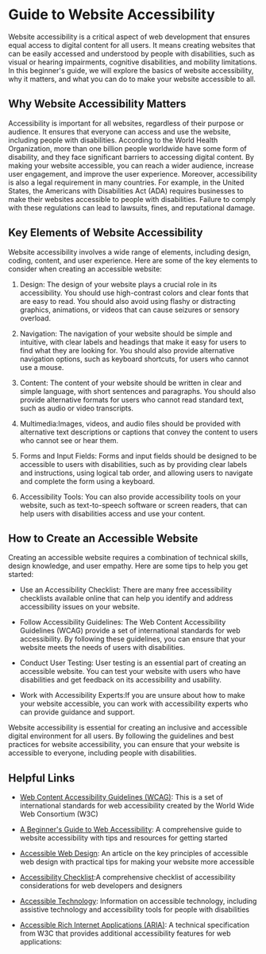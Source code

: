 <head>
  <title>Creating an Effective Landing Page</title>
  <meta
  name="description"
  content="A helpful guide to optimizing your website content for search engine optimization"
  />
</head>

# Guide to Website Accessibility

Website accessibility is a critical aspect of web development that
ensures equal access to digital content for all users. It means
creating websites that can be easily accessed and understood by
people with disabilities, such as visual or hearing impairments,
cognitive disabilities, and mobility limitations. In this beginner's
guide, we will explore the basics of website accessibility, why it
matters, and what you can do to make your website accessible to all.

## Why Website Accessibility Matters

Accessibility is important for all websites, regardless of their
purpose or audience. It ensures that everyone can access and use the
website, including people with disabilities. According to the World
Health Organization, more than one billion people worldwide have
some form of disability, and they face significant barriers to
accessing digital content. By making your website accessible, you
can reach a wider audience, increase user engagement, and improve
the user experience. Moreover, accessibility is also a legal
requirement in many countries. For example, in the United States,
the Americans with Disabilities Act (ADA) requires businesses to
make their websites accessible to people with disabilities. Failure
to comply with these regulations can lead to lawsuits, fines, and
reputational damage.

## Key Elements of Website Accessibility

Website accessibility involves a wide range of elements, including
design, coding, content, and user experience. Here are some of the
key elements to consider when creating an accessible website:

1.  <span>Design:</span> The design of your website plays a crucial
    role in its accessibility. You should use high-contrast colors and
    clear fonts that are easy to read. You should also avoid using
    flashy or distracting graphics, animations, or videos that can
    cause seizures or sensory overload.

2.  <span>Navigation:</span> The navigation of your website should be
    simple and intuitive, with clear labels and headings that make it
    easy for users to find what they are looking for. You should also
    provide alternative navigation options, such as keyboard
    shortcuts, for users who cannot use a mouse.

3.  <span>Content:</span> The content of your website should be
    written in clear and simple language, with short sentences and
    paragraphs. You should also provide alternative formats for users
    who cannot read standard text, such as audio or video transcripts.

4.  <span>Multimedia:</span>Images, videos, and audio files should be
    provided with alternative text descriptions or captions that
    convey the content to users who cannot see or hear them.

5.  <span>Forms and Input Fields:</span> Forms and input fields should
    be designed to be accessible to users with disabilities, such as
    by providing clear labels and instructions, using logical tab
    order, and allowing users to navigate and complete the form using
    a keyboard.

6.  <span>Accessibility Tools:</span> You can also provide
    accessibility tools on your website, such as text-to-speech
    software or screen readers, that can help users with disabilities
    access and use your content.

## How to Create an Accessible Website

Creating an accessible website requires a combination of technical
skills, design knowledge, and user empathy. Here are some tips to
help you get started:

- <span>Use an Accessibility Checklist:</span> There are many free
  accessibility checklists available online that can help you
  identify and address accessibility issues on your website.

- <span>Follow Accessibility Guidelines:</span> The Web Content
  Accessibility Guidelines (WCAG) provide a set of international
  standards for web accessibility. By following these guidelines,
  you can ensure that your website meets the needs of users with
  disabilities.

- <span>Conduct User Testing:</span> User testing is an essential
  part of creating an accessible website. You can test your website
  with users who have disabilities and get feedback on its
  accessibility and usability.

- <span>Work with Accessibility Experts:</span>If you are unsure
  about how to make your website accessible, you can work with
  accessibility experts who can provide guidance and support.

Website accessibility is essential for creating an inclusive and
accessible digital environment for all users. By following the
guidelines and best practices for website accessibility, you can
ensure that your website is accessible to everyone, including people
with disabilities.

## Helpful Links

- [Web Content Accessibility Guidelines (WCAG)](https://www.w3.org/WAI/standards-guidelines/wcag/): This is
  a set of international standards for web accessibility created by
  the World Wide Web Consortium (W3C)

- [A Beginner's Guide to Web Accessibility](https://www.shopify.com/blog/web-accessibility): A
  comprehensive guide to website accessibility with tips and
  resources for getting started

- [Accessible Web Design](https://www.smashingmagazine.com/2015/09/accessible-web-design/): An article on the key
  principles of accessible web design with practical tips for making
  your website more accessible

- [Accessibility Checklist](https://a11yproject.com/checklist/):A comprehensive checklist of
  accessibility considerations for web developers and designers

- [Accessible Technology](https://www.ada.gov/access-technology.htm): Information on accessible
  technology, including assistive technology and accessibility tools
  for people with disabilities

- [Accessible Rich Internet Applications (ARIA)](https://www.w3.org/TR/wai-aria-1.2/): A
  technical specification from W3C that provides additional
  accessibility features for web applications:
